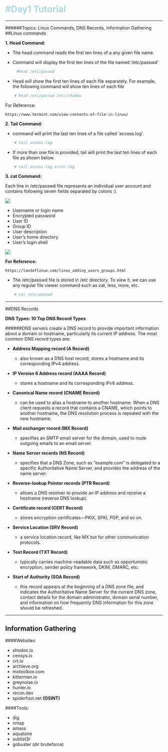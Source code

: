 # <a style="color:lightBlue">#Day1 Tutorial </a>

---
######Topics: Linux Commands, DNS Records, Information Gathering
##Linux commands


<b> 1. Head Command: </b>

- The head command reads the first ten lines of a any given file name. 
  
  
- Command will display the first ten lines of the file named ‘/etc/passwd‘
``` bash 
     #head /etc/passwd  
```

- Head will show the first ten lines of each file separately. For example, the following command will show ten lines of each file
```bash 
    # head /etc/passwd /etc/shadow
```
For Reference:
``` 
https://www.tecmint.com/view-contents-of-file-in-linux/
```
<b> 2. Tail Command:</b> 
- command will print the last ten lines of a file called ‘access.log‘.
  
```bash 
    # tail access.log  
```

- If more than one file is provided, tail will print the last ten lines of each file as shown below.
```bash 
    # tail access.log error.log
```

<b> 3. cat Command: </b>

Each line in /etc/passwd file represents an individual user account and contains following seven fields separated by colons :).

<img src= "https://www.computernetworkingnotes.org/images/linux/rhce-study-guide/rsg02-02-etc-passwd-file.png">

 
   * Username or login name 
   * Encrypted password
   * User ID
   * Group ID
   * User description
   * User’s home directory
   * User’s login shell

<img src= https://landoflinux.com/images/etc_passwd.png>


<b>For Reference:</b>
```
https://landoflinux.com/linux_adding_users_groups.html
```

- The /etc/passwd file is stored in /etc directory. To view it, we can use any regular file viewer command such as cat, less, more, etc.
```bash
    # cat /etc/passwd 
```
---
##DNS Records

<strong>DNS Types: 10 Top DNS Record Types </strong>

######DNS servers create a DNS record to provide important information about a domain or hostname, particularly its current IP address. The most common DNS record types are:

* <b>Address Mapping record (A Record) </b>
    *   also known as a DNS host record, stores a hostname and its corresponding IPv4 address.
  
*  <b>IP Version 6 Address record (AAAA Record)</b>
   *  stores a hostname and its corresponding IPv6 address.
    
* <b>Canonical Name record (CNAME Record)</b>
  * can be used to alias a hostname to another hostname. When a DNS client requests a record that contains a CNAME, which points to another hostname, the DNS resolution process is repeated with the new hostname.
* <b>Mail exchanger record (MX Record)</b>
     *  specifies an SMTP email server for the domain, used to route outgoing emails to an email server.
* <b>Name Server records (NS Record)</b>
  * specifies that a DNS Zone, such as “example.com” is delegated to a specific Authoritative Name Server, and provides the address of the name server.
* <b>Reverse-lookup Pointer records (PTR Record)</b>
  * allows a DNS resolver to provide an IP address and receive a hostname (reverse DNS lookup).
* <b>Certificate record (CERT Record)</b>
  * stores encryption certificates—PKIX, SPKI, PGP, and so on.
* <b>Service Location (SRV Record)</b>
  * a service location record, like MX but for other communication protocols.
*  <b>Text Record (TXT Record)</b>
   *  typically carries machine-readable data such as opportunistic encryption, sender policy framework, DKIM, DMARC, etc.
* <b>Start of Authority (SOA Record) </b>
  * this record appears at the beginning of a DNS zone file, and indicates the Authoritative Name Server for the current DNS zone, contact details for the domain administrator, domain serial number, and information on how frequently DNS information for this zone should be refreshed.

---
## Information Gathering

####Websites

* shodon.io
* censys.io
* crt.io
* archieve.org 
* mxtoolbox.com
* kitterman.io
* greynoise.io
* hunter.io
* recon.dev
* spiderfoot.net <b>(OSINT)</b>

####Tools:
  * dig
  * nmap
  * amass
  * aquatone
  * sublist3r
  * gobuster (dir bruteforce)



